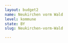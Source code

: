 ```yaml
---
layout: budget2
name: Neukirchen vorm Wald
level: kommune
state: BY
slug: Neukirchen-vorm-Wald

---
```



